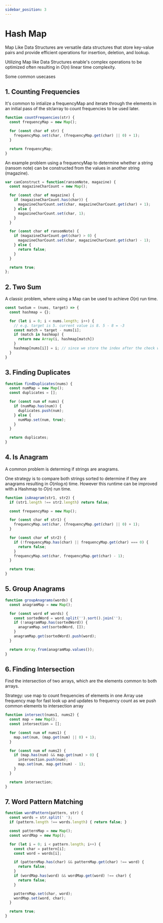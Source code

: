 ```yaml
---
sidebar_position: 3
---
```


# Hash Map

Map Like Data Structures are versatile data structures that store key-value pairs and provide efficient operations for insertion, deletion, and lookup.

Utilizing Map like Data Structures enable's complex operations to be optimized often resulting in $O(n)$ linear time complexity.

Some common usecases

## 1. Counting Frequencies

It's common to intialize a frequencyMap and iterate through the elements in an initial pass of the
str/array to count frequencies to be used later.

```JavaScript
function countFrequencies(str) {
  const frequencyMap = new Map();

  for (const char of str) {
    frequencyMap.set(char, (frequencyMap.get(char) || 0) + 1);
  }

  return frequencyMap;
}
```

An example problem using a frequencyMap to determine whether a string (ransom note) can be constructed from the values in another string (magazine).

```JavaScript
var canConstruct = function(ransomNote, magazine) {
  const magazineCharCount = new Map();

  for (const char of magazine) {
    if (magazineCharCount.has(char)) {
      magazineCharCount.set(char, magazineCharCount.get(char) + 1);
    } else {
      magazineCharCount.set(char, 1);
    }
  }

  for (const char of ransomNote) {
    if (magazineCharCount.get(char) > 0) {
      magazineCharCount.set(char, magazineCharCount.get(char) - 1);
    } else {
      return false;
    }
  }

  return true;
};
```

## 2. Two Sum

A classic problem, where using a Map can be used to achieve $O(n)$ run time.

```JavaScript
const twoSum = (nums, target) => {
  const hashmap = {};

  for (let i = 0; i < nums.length; i++) {
    // e.g. target is 5. current value is 8. 5 - 8 = -3
    const match = target - nums[i];
    if (match in hashmap) {
      return new Array(i, hashmap[match])
    }
    hashmap[nums[i]] = i; // since we store the index after the check we can be assured it won't be the same as i
  }
}
```

## 3. Finding Duplicates

```JavaScript
function findDuplicates(nums) {
  const numMap = new Map();
  const duplicates = [];

  for (const num of nums) {
    if (numMap.has(num)) {
      duplicates.push(num);
    } else {
      numMap.set(num, true);
    }
  }

  return duplicates;
}
```

## 4. Is Anagram

A common problem is determing if strings are anagrams.

One strategy is to compare both strings sorted to determine if they are anagrams resulting in ${O}(n\log{}n)$ time. However this runtime can be improved with a Hashmap to $O(n)$ run time.

```JavaScript
function isAnagram(str1, str2) {
  if (str1.length !== str2.length) return false;

  const frequencyMap = new Map();

  for (const char of str1) {
    frequencyMap.set(char, (frequencyMap.get(char) || 0) + 1);
  }

  for (const char of str2) {
    if (!frequencyMap.has(char) || frequencyMap.get(char) === 0) {
      return false;
    }
    frequencyMap.set(char, frequencyMap.get(char) - 1);
  }

  return true;
}
```

## 5. Group Anagrams

```JavaScript
function groupAnagrams(words) {
  const anagramMap = new Map();

  for (const word of words) {
    const sortedWord = word.split('').sort().join('');
    if (!anagramMap.has(sortedWord)) {
      anagramMap.set(sortedWord, []);
    }
    anagramMap.get(sortedWord).push(word);
  }

  return Array.from(anagramMap.values());
}
```

## 6. Finding Intersection

Find the intersection of two arrays, which are the elements common to both arrays.

Strategy: use map to count frequencies of elements in one Array
use frequency map for fast look up and updates to frequency count as
we push common elements to intersection array

```JavaScript
function intersect(nums1, nums2) {
  const map = new Map();
  const intersection = [];

  for (const num of nums1) {
    map.set(num, (map.get(num) || 0) + 1);
  }

  for (const num of nums2) {
    if (map.has(num) && map.get(num) > 0) {
      intersection.push(num);
      map.set(num, map.get(num) - 1);
    }
  }

  return intersection;
}
```

## 7. Word Pattern Matching

```JavaScript
function wordPattern(pattern, str) {
  const words = str.split(' ');
  if (pattern.length !== words.length) { return false; }

  const patternMap = new Map();
  const wordMap = new Map();

  for (let i = 0; i < pattern.length; i++) {
    const char = pattern[i];
    const word = words[i];

    if (patternMap.has(char) && patternMap.get(char) !== word) {
      return false;
    }
    if (wordMap.has(word) && wordMap.get(word) !== char) {
      return false;
    }

    patternMap.set(char, word);
    wordMap.set(word, char);
  }

  return true;
}
```
